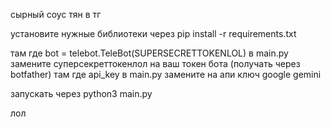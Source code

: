 сырный соус тян в тг

установите нужные библиотеки через pip install -r requirements.txt

там где bot = telebot.TeleBot(SUPERSECRETTOKENLOL) в main.py замените суперсекреттокенлол на ваш токен бота (получать через botfather)
там где api_key в main.py замените на апи ключ google gemini

запускать через python3 main.py

лол
